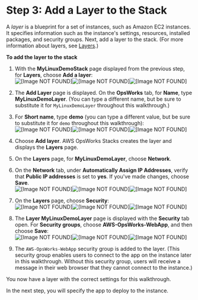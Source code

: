 # Step 3: Add a Layer to the Stack<a name="gettingstarted-linux-add-layer"></a>

 A *layer* is a blueprint for a set of instances, such as Amazon EC2 instances\. It specifies information such as the instance's settings, resources, installed packages, and security groups\. Next, add a layer to the stack\. \(For more information about layers, see [Layers](workinglayers.md)\.\)

**To add the layer to the stack**

1. With the **MyLinuxDemoStack** page displayed from the previous step, for **Layers**, choose **Add a layer**:   
![\[Image NOT FOUND\]](http://docs.aws.amazon.com/opsworks/latest/userguide/)![\[Image NOT FOUND\]](http://docs.aws.amazon.com/opsworks/latest/userguide/)![\[Image NOT FOUND\]](http://docs.aws.amazon.com/opsworks/latest/userguide/)

1. The **Add Layer** page is displayed\. On the **OpsWorks** tab, for **Name**, type **MyLinuxDemoLayer**\. \(You can type a different name, but be sure to substitute it for `MyLinuxDemoLayer` throughout this walkthrough\.\)

1. For **Short name**, type **demo** \(you can type a different value, but be sure to substitute it for `demo` throughout this walkthrough\):  
![\[Image NOT FOUND\]](http://docs.aws.amazon.com/opsworks/latest/userguide/)![\[Image NOT FOUND\]](http://docs.aws.amazon.com/opsworks/latest/userguide/)![\[Image NOT FOUND\]](http://docs.aws.amazon.com/opsworks/latest/userguide/)

1. Choose **Add layer**\. AWS OpsWorks Stacks creates the layer and displays the **Layers** page\.

1. On the **Layers** page, for **MyLinuxDemoLayer**, choose **Network**\.

1. On the **Network** tab, under **Automatically Assign IP Addresses**, verify that **Public IP addresses** is set to **yes**\. If you've made changes, choose **Save**\.  
![\[Image NOT FOUND\]](http://docs.aws.amazon.com/opsworks/latest/userguide/)![\[Image NOT FOUND\]](http://docs.aws.amazon.com/opsworks/latest/userguide/)![\[Image NOT FOUND\]](http://docs.aws.amazon.com/opsworks/latest/userguide/)

1. On the **Layers** page, choose **Security**:  
![\[Image NOT FOUND\]](http://docs.aws.amazon.com/opsworks/latest/userguide/)![\[Image NOT FOUND\]](http://docs.aws.amazon.com/opsworks/latest/userguide/)![\[Image NOT FOUND\]](http://docs.aws.amazon.com/opsworks/latest/userguide/)

1. The **Layer MyLinuxDemoLayer** page is displayed with the **Security** tab open\. For **Security groups**, choose **AWS\-OpsWorks\-WebApp**, and then choose **Save**:  
![\[Image NOT FOUND\]](http://docs.aws.amazon.com/opsworks/latest/userguide/)![\[Image NOT FOUND\]](http://docs.aws.amazon.com/opsworks/latest/userguide/)![\[Image NOT FOUND\]](http://docs.aws.amazon.com/opsworks/latest/userguide/)

1. The `AWS-OpsWorks-WebApp` security group is added to the layer\. \(This security group enables users to connect to the app on the instance later in this walkthrough\. Without this security group, users will receive a message in their web browser that they cannot connect to the instance\.\)

You now have a layer with the correct settings for this walkthrough\.

In the next step, you will specify the app to deploy to the instance\. 